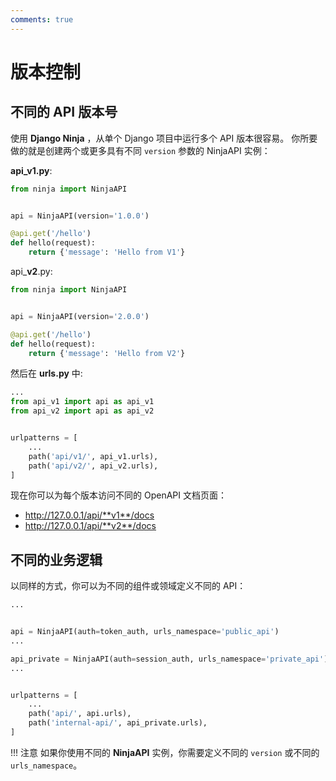 ```yaml
---
comments: true
---
```

# 版本控制

## 不同的 API 版本号

使用 **Django Ninja** ，从单个 Django 项目中运行多个 API 版本很容易。
你所要做的就是创建两个或更多具有不同 `version` 参数的 NinjaAPI 实例：

**api_v1.py**:

```python hl_lines="4"
from ninja import NinjaAPI


api = NinjaAPI(version='1.0.0')

@api.get('/hello')
def hello(request):
    return {'message': 'Hello from V1'}

```


api_**v2**.py:

```python hl_lines="4"
from ninja import NinjaAPI


api = NinjaAPI(version='2.0.0')

@api.get('/hello')
def hello(request):
    return {'message': 'Hello from V2'}
```


然后在 **urls.py** 中:

```python hl_lines="8 9"
...
from api_v1 import api as api_v1
from api_v2 import api as api_v2


urlpatterns = [
    ...
    path('api/v1/', api_v1.urls),
    path('api/v2/', api_v2.urls),
]

```


现在你可以为每个版本访问不同的 OpenAPI 文档页面：

 - http://127.0.0.1/api/**v1**/docs
 - http://127.0.0.1/api/**v2**/docs



## 不同的业务逻辑

以同样的方式，你可以为不同的组件或领域定义不同的 API：
```python hl_lines="4 7"
...


api = NinjaAPI(auth=token_auth, urls_namespace='public_api')
...

api_private = NinjaAPI(auth=session_auth, urls_namespace='private_api')
...


urlpatterns = [
    ...
    path('api/', api.urls),
    path('internal-api/', api_private.urls),
]

```
!!! 注意
    如果你使用不同的 **NinjaAPI** 实例，你需要定义不同的 `version` 或不同的 `urls_namespace`。
